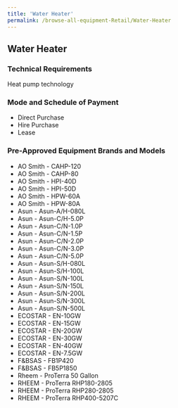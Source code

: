 ```yaml
---
title: 'Water Heater'
permalink: /browse-all-equipment-Retail/Water-Heater
---
```


## Water Heater

### Technical Requirements

Heat pump technology 

### Mode and Schedule of Payment 

- Direct Purchase
- Hire Purchase
- Lease

### Pre-Approved Equipment Brands and Models

- AO Smith - CAHP-120
- AO Smith - CAHP-80
- AO Smith - HPI-40D
- AO Smith - HPI-50D
- AO Smith - HPW-60A
- AO Smith - HPW-80A
- Asun - Asun-A/H-080L
- Asun - Asun-C/H-5.0P
- Asun - Asun-C/N-1.0P
- Asun - Asun-C/N-1.5P
- Asun - Asun-C/N-2.0P
- Asun - Asun-C/N-3.0P
- Asun - Asun-C/N-5.0P
- Asun - Asun-S/H-080L
- Asun - Asun-S/H-100L
- Asun - Asun-S/N-100L
- Asun - Asun-S/N-150L
- Asun - Asun-S/N-200L
- Asun - Asun-S/N-300L
- Asun - Asun-S/N-500L
- ECOSTAR - EN-10GW
- ECOSTAR - EN-15GW
- ECOSTAR - EN-20GW
- ECOSTAR - EN-30GW
- ECOSTAR - EN-40GW
- ECOSTAR - EN-7.5GW
- F&BSAS - FB1P420
- F&BSAS - FB5P1850
- Rheem - ProTerra 50 Gallon
- RHEEM - ProTerra RHP180-2805
- RHEEM - ProTerra RHP280-2805
- RHEEM - ProTerra RHP400-5207C